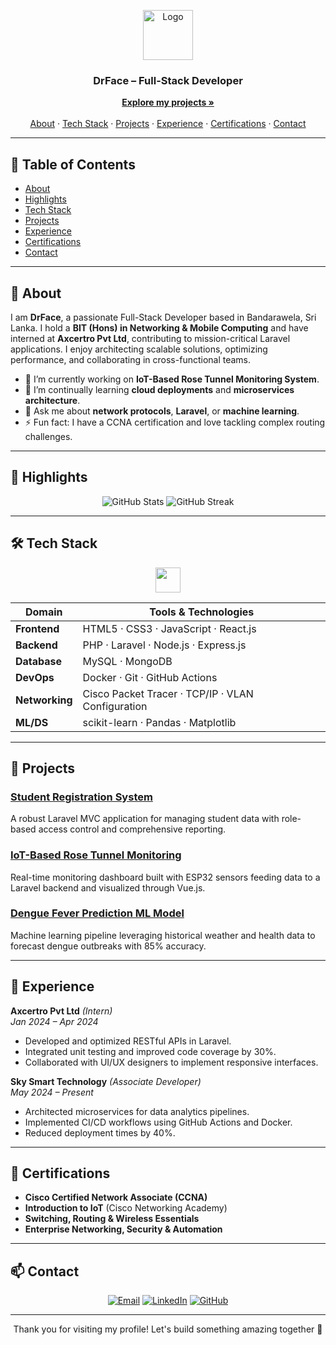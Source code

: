 <!-- PROJECT LOGO -->
<p align="center">
  <a href="https://github.com/DrFace">
    <img src="https://raw.githubusercontent.com/DrFace/DrFace/main/assets/logo.svg" alt="Logo" width="80" height="80">
  </a>

  <h3 align="center">DrFace &ndash; Full-Stack Developer</h3>

  <p align="center">
    <a href="https://github.com/DrFace"><strong>Explore my projects »</strong></a>
    <br />
    <br />
    <a href="#about">About</a>
    ·
    <a href="#tech-stack">Tech Stack</a>
    ·
    <a href="#projects">Projects</a>
    ·
    <a href="#experience">Experience</a>
    ·
    <a href="#certifications">Certifications</a>
    ·
    <a href="#contact">Contact</a>
  </p>
</p>

---

## 📖 Table of Contents
- [About](#about)
- [Highlights](#highlights)
- [Tech Stack](#tech-stack)
- [Projects](#projects)
- [Experience](#experience)
- [Certifications](#certifications)
- [Contact](#contact)

---

## 📝 About
I am **DrFace**, a passionate Full-Stack Developer based in Bandarawela, Sri Lanka. I hold a **BIT (Hons) in Networking & Mobile Computing** and have interned at **Axcertro Pvt Ltd**, contributing to mission-critical Laravel applications. I enjoy architecting scalable solutions, optimizing performance, and collaborating in cross-functional teams.

- 🔭 I’m currently working on **IoT-Based Rose Tunnel Monitoring System**.
- 🌱 I’m continually learning **cloud deployments** and **microservices architecture**.
- 💬 Ask me about **network protocols**, **Laravel**, or **machine learning**.
- ⚡ Fun fact: I have a CCNA certification and love tackling complex routing challenges.

---

## 🚀 Highlights
<p align="center">
  <img src="https://github-readme-stats.vercel.app/api?username=DrFace&show_icons=true&theme=dark&hide_border=true" alt="GitHub Stats" />
  <img src="https://github-readme-streak-stats.herokuapp.com/?user=DrFace&theme=dark&hide_border=true" alt="GitHub Streak" />
</p>

---

## 🛠 Tech Stack
<p align="center">
  <kbd><img src="https://skillicons.dev/icons?i=python,c,cpp,java,php,js,react,laravel,html,css,mysql,git" height="40" /></kbd>
</p>

| Domain        | Tools & Technologies                              |
|---------------|---------------------------------------------------|
| **Frontend**  | HTML5 · CSS3 · JavaScript · React.js              |
| **Backend**   | PHP · Laravel · Node.js · Express.js              |
| **Database**  | MySQL · MongoDB                                   |
| **DevOps**    | Docker · Git · GitHub Actions                     |
| **Networking**| Cisco Packet Tracer · TCP/IP · VLAN Configuration |
| **ML/DS**     | scikit-learn · Pandas · Matplotlib                |

---

## 📂 Projects
### [Student Registration System](https://github.com/DrFace/student-registration)
A robust Laravel MVC application for managing student data with role-based access control and comprehensive reporting.

### [IoT-Based Rose Tunnel Monitoring](https://github.com/DrFace/rose-tunnel-monitor)
Real-time monitoring dashboard built with ESP32 sensors feeding data to a Laravel backend and visualized through Vue.js.

### [Dengue Fever Prediction ML Model](https://github.com/DrFace/dengue-prediction)
Machine learning pipeline leveraging historical weather and health data to forecast dengue outbreaks with 85% accuracy.

---

## 💼 Experience
**Axcertro Pvt Ltd** *(Intern)* <br>
*Jan 2024 &ndash; Apr 2024*<br>
- Developed and optimized RESTful APIs in Laravel.<br>
- Integrated unit testing and improved code coverage by 30%.<br>
- Collaborated with UI/UX designers to implement responsive interfaces.

**Sky Smart Technology** *(Associate Developer)* <br>
*May 2024 &ndash; Present*<br>
- Architected microservices for data analytics pipelines.<br>
- Implemented CI/CD workflows using GitHub Actions and Docker.<br>
- Reduced deployment times by 40%.

---

## 🏅 Certifications
- **Cisco Certified Network Associate (CCNA)**<br>
- **Introduction to IoT** (Cisco Networking Academy)<br>
- **Switching, Routing & Wireless Essentials**<br>
- **Enterprise Networking, Security & Automation**

---

## 📫 Contact
<p align="center">
  <a href="mailto:tharakaprasad04@gmail.com"><img src="https://img.shields.io/badge/Email-D14836?style=for-the-badge&logo=gmail&logoColor=white" alt="Email"></a>
  <a href="https://linkedin.com/in/DrFace-0408bb241/" target="_blank"><img src="https://img.shields.io/badge/LinkedIn-0077B5?style=for-the-badge&logo=linkedin&logoColor=white" alt="LinkedIn"></a>
  <a href="https://github.com/DrFace" target="_blank"><img src="https://img.shields.io/badge/GitHub-181717?style=for-the-badge&logo=github" alt="GitHub"></a>
</p>

---

<p align="center">Thank you for visiting my profile! Let's build something amazing together 🚀</p>

